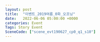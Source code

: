 ```yaml
---
layout: post
title:  "이벤트_2019여름_0화_오프닝"
date:   2022-06-06 05:00:00 +0000
categories: Event
Tags: Story Event
SceneCode: ["scene_evt190627_cp0_q1_s10"]
---
```


